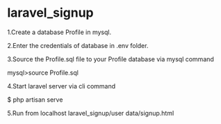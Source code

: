 # laravel_signup

1.Create a database Profile in mysql.

2.Enter the credentials of database in .env folder.

3.Source the Profile.sql file to your Profile database via mysql command

 mysql>source Profile.sql

4.Start laravel server via cli command
  
 $ php artisan serve

5.Run from localhost laravel_signup/user data/signup.html


